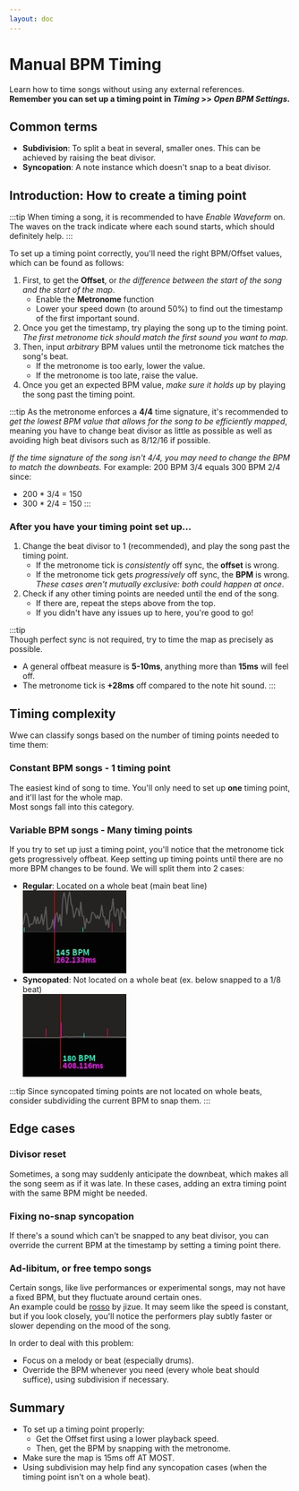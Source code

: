```yaml
---
layout: doc
---
```


# Manual BPM Timing
Learn how to time songs without using any external references.   
**Remember you can set up a timing point in _Timing_ >> _Open BPM Settings_.**

## Common terms
- **Subdivision**: To split a beat in several, smaller ones. This can be achieved by raising the beat divisor.
- **Syncopation**: A note instance which doesn't snap to a beat divisor.

## Introduction: How to create a timing point
:::tip
When timing a song, it is recommended to have _Enable Waveform_ on.
The waves on the track indicate where each sound starts, which should definitely help.
:::

To set up a timing point correctly, you'll need the right BPM/Offset values, which can be found as follows:

1. First, to get the **Offset**, or _the difference between the start of the song and the start of the map_.
   - Enable the **Metronome** function
   - Lower your speed down (to around 50%) to find out the timestamp of the first important sound.
2. Once you get the timestamp, try playing the song up to the timing point.
_The first metronome tick should match the first sound you want to map._
3. Then, input _arbitrary_ BPM values until the metronome tick matches the song's beat.
   - If the metronome is too early, lower the value.
   - If the metronome is too late, raise the value.
4. Once you get an expected BPM value, _make sure it holds up_ by playing the song past the timing point.

:::tip
As the metronome enforces a **4/4** time signature, it's recommended to _get the lowest BPM value
that allows for the song to be efficiently mapped_, meaning you have to change beat divisor as little as possible
as well as avoiding high beat divisors such as 8/12/16 if possible.

_If the time signature of the song isn't 4/4, you may need to change the BPM to match the downbeats._
For example:
200 BPM 3/4 equals 300 BPM 2/4 since:
- 200 * 3/4 = 150
- 300 * 2/4 = 150
:::

### After you have your timing point set up...
1. Change the beat divisor to 1 (recommended), and play the song past the timing point.
   - If the metronome tick is _consistently_ off sync, the **offset** is wrong.
   - If the metronome tick gets _progressively_ off sync, the **BPM** is wrong.  
     _These cases aren't mutually exclusive: both could happen at once_.
2. Check if any other timing points are needed until the end of the song.
   - If there are, repeat the steps above from the top.
   - If you didn't have any issues up to here, you're good to go!

:::tip  
Though perfect sync is not required, try to time the map as precisely as possible.
- A general offbeat measure is **5-10ms**, anything more than **15ms** will feel off.
- The metronome tick is **+28ms** off compared to the note hit sound.
:::

## Timing complexity
Wwe can classify songs based on the number of timing points needed to time them:

### Constant BPM songs - 1 timing point
The easiest kind of song to time. You'll only need to set up **one** timing point, and it'll last for the whole map.  
Most songs fall into this category.

### Variable BPM songs - Many timing points
If you try to set up just a timing point, you'll notice that the metronome tick gets progressively offbeat. 
Keep setting up timing points until there are no more BPM changes to be found.
We will split them into 2 cases:
- **Regular**: Located on a whole beat (main beat line)   
![RegularTimingPoint](/wiki/public/src/map/regularTimingPoint.jpg)
- **Syncopated**: Not located on a whole beat (ex. below snapped to a 1/8 beat)  
![SyncopatedTimingPoint](/wiki/public/src/map/syncopatedTimingPoint.jpg)

:::tip
Since syncopated timing points are not located on whole beats, consider subdividing the current BPM to snap them.
:::

## Edge cases

### Divisor reset
Sometimes, a song may suddenly anticipate the downbeat, which makes all the song seem as if it was late.
In these cases, adding an extra timing point with the same BPM might be needed.

### Fixing no-snap syncopation
If there's a sound which can't be snapped to any beat divisor,
you can override the current BPM at the timestamp by setting a timing point there.

### Ad-libitum, or free tempo songs
Certain songs, like live performances or experimental songs, may not have a fixed BPM, 
but they fluctuate around certain ones.  
An example could be [rosso](https://www.youtube.com/watch?v=cIBXD0mVNIk) by jizue. 
It may seem like the speed is constant, but if you look closely, 
you'll notice the performers play subtly faster or slower depending on the mood of the song.

In order to deal with this problem:
- Focus on a melody or beat (especially drums).
- Override the BPM whenever you need (every whole beat should suffice), using subdivision if necessary.

## Summary
- To set up a timing point properly:
  - Get the Offset first using a lower playback speed.
  - Then, get the BPM by snapping with the metronome.
- Make sure the map is 15ms off AT MOST.
- Using subdivision may help find any syncopation cases (when the timing point isn't on a whole beat).
